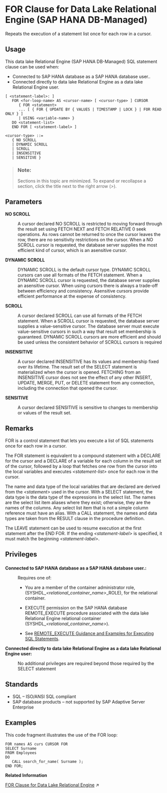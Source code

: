 <!-- loio81b173b0076b467d85548be9e1da14fa -->

# FOR Clause for Data Lake Relational Engine \(SAP HANA DB-Managed\)

Repeats the execution of a statement list once for each row in a cursor.



<a name="loio81b173b0076b467d85548be9e1da14fa__section_c44_3gs_wbc"/>

## Usage

This data lake Relational Engine \(SAP HANA DB-Managed\) SQL statement clause can be used when:

-   Connected to SAP HANA database as a SAP HANA database user..
-   Connected directly to data lake Relational Engine as a data lake Relational Engine user.



```
[ <statement-label>: ]
   FOR <for-loop-name> AS <cursor-name> [ <cursor-type> ] CURSOR
      { FOR <statement>
      ... [ { FOR { UPDATE BY { VALUES | TIMESTAMP | LOCK } | FOR READ ONLY } ]
      | USING <variable-name> }
   DO <statement-list>
   END FOR [ <statement-label> ]
```

```
<cursor-type> ::=
   { NO SCROLL  
   | DYNAMIC SCROLL  
   | SCROLL  
   | INSENSITIVE  
   | SENSITIVE }
```



> ### Note:  
> Sections in this topic are minimized. To expand or recollapse a section, click the title next to the right arrow \(*\>*\).



<a name="loio81b173b0076b467d85548be9e1da14fa__section_wrv_lgs_wbc"/>

## Parameters


<dl>
<dt><b>

NO SCROLL

</b></dt>
<dd>

A cursor declared NO SCROLL is restricted to moving forward through the result set using FETCH NEXT and FETCH RELATIVE 0 seek operations. As rows cannot be returned to once the cursor leaves the row, there are no sensitivity restrictions on the cursor. When a NO SCROLL cursor is requested, the database server supplies the most efficient kind of cursor, which is an asensitive cursor.



</dd><dt><b>

DYNAMIC SCROLL

</b></dt>
<dd>

DYNAMIC SCROLL is the default cursor type. DYNAMIC SCROLL cursors can use all formats of the FETCH statement. When a DYNAMIC SCROLL cursor is requested, the database server supplies an asensitive cursor. When using cursors there is always a trade-off between efficiency and consistency. Asensitive cursors provide efficient performance at the expense of consistency.



</dd><dt><b>

SCROLL

</b></dt>
<dd>

A cursor declared SCROLL can use all formats of the FETCH statement. When a SCROLL cursor is requested, the database server supplies a value-sensitive cursor. The database server must execute value-sensitive cursors in such a way that result set membership is guaranteed. DYNAMIC SCROLL cursors are more efficient and should be used unless the consistent behavior of SCROLL cursors is required



</dd><dt><b>

INSENSITIVE

</b></dt>
<dd>

A cursor declared INSENSITIVE has its values and membership fixed over its lifetime. The result set of the SELECT statement is materialized when the cursor is opened. FETCHING from an INSENSITIVE cursor does not see the effect of any other INSERT, UPDATE, MERGE, PUT, or DELETE statement from any connection, including the connection that opened the cursor.



</dd><dt><b>

SENSITIVE

</b></dt>
<dd>

A cursor declared SENSITIVE is sensitive to changes to membership or values of the result set.



</dd>
</dl>



<a name="loio81b173b0076b467d85548be9e1da14fa__section_f2t_mgs_wbc"/>

## Remarks

FOR is a control statement that lets you execute a list of SQL statements once for each row in a cursor.

The FOR statement is equivalent to a compound statement with a DECLARE for the cursor and a DECLARE of a variable for each column in the result set of the cursor, followed by a loop that fetches one row from the cursor into the local variables and executes *<statement-list\>* once for each row in the cursor.

The name and data type of the local variables that are declared are derived from the *<statement\>* used in the cursor. With a SELECT statement, the data type is the data type of the expressions in the select list. The names are the select list item aliases where they exist; otherwise, they are the names of the columns. Any select list item that is not a simple column reference must have an alias. With a CALL statement, the names and data types are taken from the RESULT clause in the procedure definition.

The LEAVE statement can be used to resume execution at the first statement after the END FOR. If the ending *<statement-label\>* is specified, it must match the beginning *<statement-label\>*.



<a name="loio81b173b0076b467d85548be9e1da14fa__section_ezk_ngs_wbc"/>

## Privileges



### 


<dl>
<dt><b>

Connected to SAP HANA database as a SAP HANA database user.:

</b></dt>
<dd>

Requires one of:

-   You are a member of the container administrator role, \(SYSHDL\_*<relational\_container\_name\>*\_ROLE\), for the relational container.
-   EXECUTE permission on the SAP HANA database REMOTE\_EXECUTE procedure associated with the data lake Relational Engine relational container \(SYSHDL\_*<relational\_container\_name\>*\).

-   See [REMOTE\_EXECUTE Guidance and Examples for Executing SQL Statements](remote-execute-guidance-and-examples-for-executing-sql-statements-fd99ac0.md).




</dd><dt><b>

Connected directly to data lake Relational Engine as a data lake Relational Engine user:

</b></dt>
<dd>

No additional privileges are required beyond those required by the SELECT statement



</dd>
</dl>



<a name="loio81b173b0076b467d85548be9e1da14fa__section_wgg_xgs_wbc"/>

## Standards

-   SQL – ISO/ANSI SQL compliant
-   SAP database products – not supported by SAP Adaptive Server Enterprise



<a name="loio81b173b0076b467d85548be9e1da14fa__section_sfh_1hs_wbc"/>

## Examples

This code fragment illustrates the use of the FOR loop:

```
FOR names AS curs CURSOR FOR
SELECT Surname
FROM Employees
DO
   CALL search_for_name( Surname );
END FOR;
```

**Related Information**  


[FOR Clause for Data Lake Relational Engine](https://help.sap.com/viewer/19b3964099384f178ad08f2d348232a9/2024_3_QRC/en-US/a61e906784f210158fadf7350f8470f5.html "Repeats the execution of a statement list once for each row in a cursor.") :arrow_upper_right:

